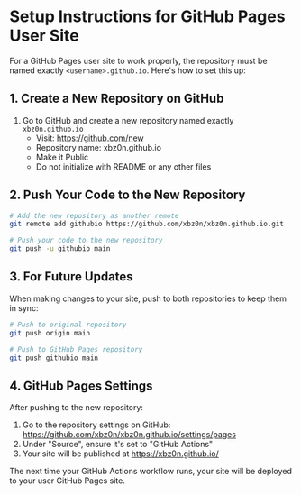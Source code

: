 # Setup Instructions for GitHub Pages User Site

For a GitHub Pages user site to work properly, the repository must be named exactly `<username>.github.io`. Here's how to set this up:

## 1. Create a New Repository on GitHub

1. Go to GitHub and create a new repository named exactly `xbz0n.github.io`
   - Visit: https://github.com/new
   - Repository name: xbz0n.github.io
   - Make it Public
   - Do not initialize with README or any other files

## 2. Push Your Code to the New Repository

```bash
# Add the new repository as another remote
git remote add githubio https://github.com/xbz0n/xbz0n.github.io.git

# Push your code to the new repository
git push -u githubio main
```

## 3. For Future Updates

When making changes to your site, push to both repositories to keep them in sync:

```bash
# Push to original repository
git push origin main

# Push to GitHub Pages repository
git push githubio main
```

## 4. GitHub Pages Settings

After pushing to the new repository:

1. Go to the repository settings on GitHub: https://github.com/xbz0n/xbz0n.github.io/settings/pages
2. Under "Source", ensure it's set to "GitHub Actions"
3. Your site will be published at https://xbz0n.github.io/

The next time your GitHub Actions workflow runs, your site will be deployed to your user GitHub Pages site.
